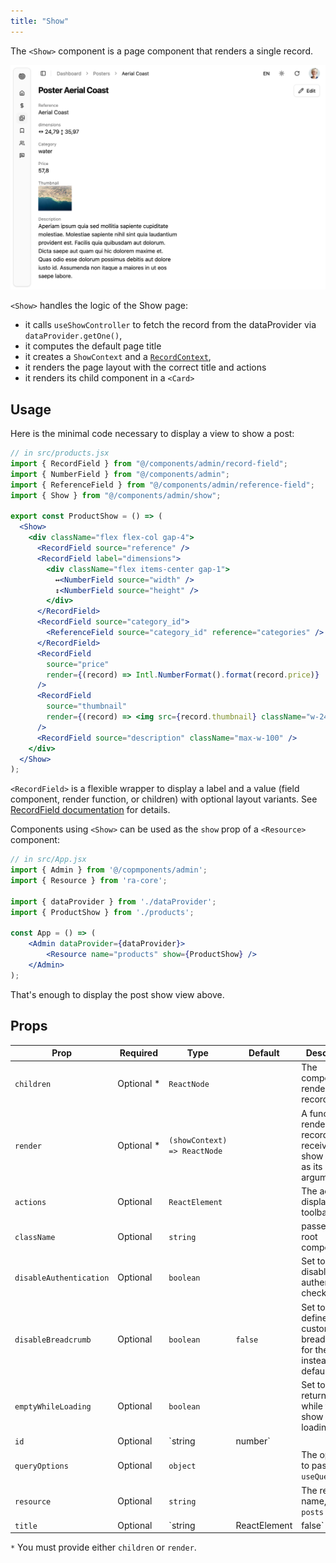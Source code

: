```yaml
---
title: "Show"
---
```


The `<Show>` component is a page component that renders a single record.

![product show view](./images/product-show.png)

`<Show>` handles the logic of the Show page:

- it calls `useShowController` to fetch the record from the dataProvider via `dataProvider.getOne()`,
- it computes the default page title
- it creates a `ShowContext` and a [`RecordContext`](https://marmelab.com/ra-core/userecordcontext/),
- it renders the page layout with the correct title and actions
- it renders its child component in a `<Card>`

## Usage

Here is the minimal code necessary to display a view to show a post:

```jsx
// in src/products.jsx
import { RecordField } from "@/components/admin/record-field";
import { NumberField } from "@/components/admin";
import { ReferenceField } from "@/components/admin/reference-field";
import { Show } from "@/components/admin/show";

export const ProductShow = () => (
  <Show>
    <div className="flex flex-col gap-4">
      <RecordField source="reference" />
      <RecordField label="dimensions">
        <div className="flex items-center gap-1">
          ↔<NumberField source="width" />
          ↕<NumberField source="height" />
        </div>
      </RecordField>
      <RecordField source="category_id">
        <ReferenceField source="category_id" reference="categories" />
      </RecordField>
      <RecordField
        source="price"
        render={(record) => Intl.NumberFormat().format(record.price)}
      />
      <RecordField
        source="thumbnail"
        render={(record) => <img src={record.thumbnail} className="w-24" />}
      />
      <RecordField source="description" className="max-w-100" />
    </div>
  </Show>
);
```

`<RecordField>` is a flexible wrapper to display a label and a value (field component, render function, or children) with optional layout variants. See [RecordField documentation](./RecordField.md) for details.

Components using `<Show>` can be used as the `show` prop of a `<Resource>` component:

```jsx
// in src/App.jsx
import { Admin } from '@/copmponents/admin';
import { Resource } from 'ra-core';

import { dataProvider } from './dataProvider';
import { ProductShow } from './products';

const App = () => (
    <Admin dataProvider={dataProvider}>
        <Resource name="products" show={ProductShow} />
    </Admin>
);
```

That's enough to display the post show view above.

## Props

| Prop             | Required | Type              | Default | Description
|------------------|----------|-------------------|---------|--------------------------------------------------------
| `children`       | Optional&nbsp;* | `ReactNode`       |         | The components rendering the record fields
| `render`       | Optional&nbsp;* | `(showContext) => ReactNode`       |         | A function rendering the record fields, receive the show context as its argument
| `actions`        | Optional | `ReactElement`    |         | The actions to display in the toolbar
| `className`      | Optional | `string`          |         | passed to the root component
| `disableAuthentication` | Optional | `boolean` |         | Set to `true` to disable the authentication check
| `disableBreadcrumb`  | Optional  | `boolean` | `false` | Set to `true` to define a custom breadcrumb for the page, instead of the default one
| `emptyWhileLoading` | Optional | `boolean`     |         | Set to `true` to return `null` while the show is loading
| `id`             | Optional | `string | number` |         | The record id. If not provided, it will be deduced from the URL
| `queryOptions`   | Optional | `object`          |         | The options to pass to the `useQuery` hook
| `resource`       | Optional | `string`          |         | The resource name, e.g. `posts`
| `title`          | Optional | `string | ReactElement | false` |   | The title to display in the App Bar

`*` You must provide either `children` or `render`.
